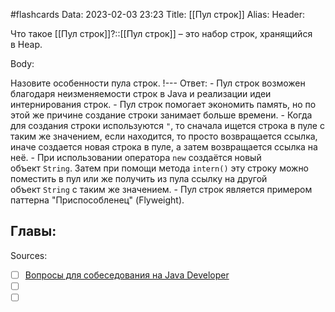 #flashcards
Data: 2023-02-03 23:23
Title: [[Пул строк]]
Alias:
Header:

Что такое [[Пул строк]]?::[[Пул строк]] – это набор строк, хранящийся в Heap.
<!--SR:!2023-11-03,10,650-->



Body:



Назовите особенности пула строк.
!---
Ответ:
	- Пул строк возможен благодаря неизменяемости строк в Java и реализации идеи интернирования строк.
	- Пул строк помогает экономить память, но по этой же причине создание строки занимает больше времени.
	- Когда для создания строки используются `"`, то сначала ищется строка в пуле с таким же значением, если находится, то просто возвращается ссылка, иначе создается новая строка в пуле, а затем возвращается ссылка на неё.
	- При использовании оператора `new` создаётся новый объект `String`. Затем при помощи метода `intern()` эту строку можно поместить в пул или же получить из пула ссылку на другой объект `String` с таким же значением.
	- Пул строк является примером паттерна "Приспособленец" (Flyweight).
<!--SR:!2023-11-03,10,590-->




Главы:
- 


Sources:
- [ ] [Вопросы для собеседования на Java Developer](https://github.com/enhorse/java-interview/blob/master/README.md#%D0%9E%D0%9E%D0%9F)
- [ ] []()
- [ ] []()
